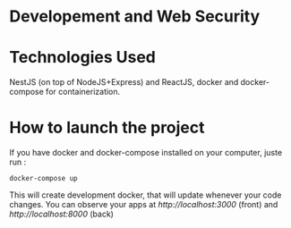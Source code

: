 # Developement and Web Security

# Technologies Used

NestJS (on top of NodeJS+Express) and ReactJS, docker and docker-compose for containerization.

# How to launch the project
If you have docker and docker-compose installed on your computer, juste run : 
```
docker-compose up
```

This will create development docker, that will update whenever your code changes. You can observe your apps at *http://localhost:3000* (front) and *http://localhost:8000* (back)